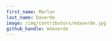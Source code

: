 ```yaml
---
first_name: Marlon
last_name: Daverde
image: /img/contributors/mdaverde.jpg
github_handle: mdaverde
---
```

